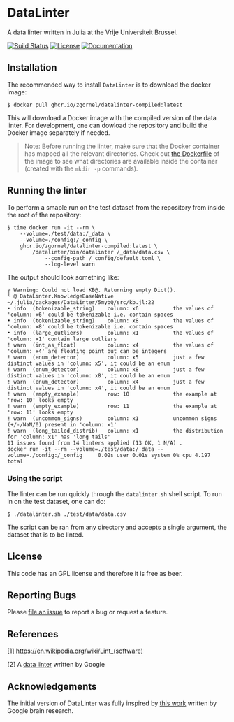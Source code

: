 # DataLinter

A data linter written in Julia at the Vrije Universiteit Brussel.

[![Build Status](https://github.com/zgornel/DataLinter/actions/workflows/ci.yml/badge.svg?branch=master)](https://github.com/zgornel/DataLinter/actions/workflows/ci.yml?query=branch%3Amaster)
[![License](http://img.shields.io/badge/license-GPL-brightgreen.svg?style=flat)](LICENSE.md)
[![Documentation](https://img.shields.io/badge/docs-dev-blue.svg)](https://zgornel.github.io/DataLinter/dev)


## Installation

The recommended way to install `DataLinter` is to download the docker image:
```
$ docker pull ghcr.io/zgornel/datalinter-compiled:latest
```
This will download a Docker image with the compiled version of the data linter. For development, one can dowload the repository and build the Docker image separately if needed.

> Note: Before running the linter, make sure that the Docker container has mapped all the relevant directories. Check out [the Dockerfile](https://github.com/zgornel/DataLinter/blob/master/docker/Dockerfile.datalinter-compiled.alpine) of the image to see what directories are available inside the container (created with the `mkdir -p` commands).


## Running the linter

To perform a smaple run on the test dataset from the repository from inside the root of the repository:
```
$ time docker run -it --rm \
    --volume=./test/data:/_data \
    --volume=./config:/_config \
    ghcr.io/zgornel/datalinter-compiled:latest \
        /datalinter/bin/datalinter /_data/data.csv \
            --config-path /_config/default.toml \
            --log-level warn
```

The output should look something like:
```
┌ Warning: Could not load KB@. Returning empty Dict().
└ @ DataLinter.KnowledgeBaseNative ~/.julia/packages/DataLinter/5mybQ/src/kb.jl:22
• info  (tokenizable_string)    column: x6           the values of 'column: x6' could be tokenizable i.e. contain spaces
• info  (tokenizable_string)    column: x8           the values of 'column: x8' could be tokenizable i.e. contain spaces
• info  (large_outliers)        column: x1           the values of 'column: x1' contain large outliers
! warn  (int_as_float)          column: x4           the values of 'column: x4' are floating point but can be integers
! warn  (enum_detector)         column: x5           just a few distinct values in 'column: x5', it could be an enum
! warn  (enum_detector)         column: x8           just a few distinct values in 'column: x8', it could be an enum
! warn  (enum_detector)         column: x4           just a few distinct values in 'column: x4', it could be an enum
! warn  (empty_example)         row: 10              the example at 'row: 10' looks empty
! warn  (empty_example)         row: 11              the example at 'row: 11' looks empty
! warn  (uncommon_signs)        column: x1           uncommon signs (+/-/NaN/0) present in 'column: x1'
! warn  (long_tailed_distrib)   column: x1           the distribution for 'column: x1' has 'long tails'
11 issues found from 14 linters applied (13 OK, 1 N/A) .
docker run -it --rm --volume=./test/data:/_data --volume=./config:/_config     0.02s user 0.01s system 0% cpu 4.197 total
```

### Using the script

The linter can be run quickly through the `datalinter.sh` shell script. To run in on the test dataset, one can do:
```
$ ./datalinter.sh ./test/data/data.csv
```
The script can be ran from any directory and accepts a single argument, the dataset that is to be linted.

## License

This code has an GPL license and therefore it is free as beer.


## Reporting Bugs

Please [file an issue](https://github.com/zgornel/DataLinter/issues/new) to report a bug or request a feature.


## References

[1] https://en.wikipedia.org/wiki/Lint_(software)

[2] A [data linter](https://github.com/brain-research/data-linter) written by Google

## Acknowledgements
The initial version of DataLinter was fully inspired by [this work](https://github.com/brain-research/data-linter) written by Google brain research.
